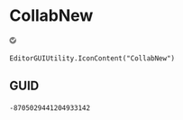 # CollabNew
![](/img/CollabNew.png)

``` CSharp
EditorGUIUtility.IconContent("CollabNew")
```
## GUID
```
-8705029441204933142
```
